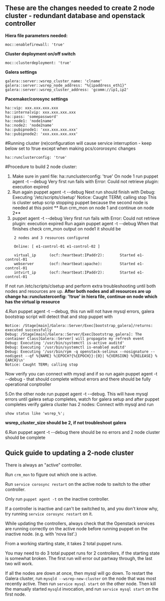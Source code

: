 These are the changes needed to create 2 node cluster - redundant database and openstack controller
---
**Hiera file parameters needed:**
```
moc::enablefirewall: 'true'
```
**Cluster deployment on/off switch**
```
moc::clusterdeployment: 'true'
```
**Galera settings**
```
galera::server::wsrep_cluster_name: 'clname'
galera::server::wsrep_node_address: "%{ipaddress_eth1}"
galera::server::wsrep_cluster_address: 'gcomm://ip1,ip2'
```
**Pacemaker/corosync settings**
```
ha::vip: xxx.xxx.xxx.xxx
ha::internalvip: xxx.xxx.xxx.xxx
ha::pass: 'somepassword'
ha::node1: 'node1name'
ha::node2: 'node2name'
ha::pubipnode1: 'xxx.xxx.xxx.xxx'
ha::pubipnode2: 'xxx.xxx.xxx.xxx'
```
#Running cluster (re)configuration will cause service interruption - keep below set to !true except when making pcs/cororosync changes
```
ha::runclusterconfig: 'true'
```
#Procedure to build 2 node cluster:
1. Make sure in yaml file: 
	ha::runclusterconfig: 'true'
	On node 1 run
	puppet agent -t --debug
	Very first run fails with 
	Error: Could not retrieve plugin: execution expired
2. Run again
	puppet agent -t --debug
	Next run should finish with
	Debug: Executing '/etc/scripts/clsetup'
	Notice: Caught TERM; calling stop
	This is cluster setup scrip stopping puppet because the second node is needed at this point
**	Run crm_mon on node 1 and continue on node 2**
3. puppet agent -t --debug
	Very first run fails with 
	Error: Could not retrieve plugin: execution expired
	Run again
	puppet agent -t --debug
	When that finishes check crm_mon output on node1 it should be
```
	2 nodes and 3 resources configured

	Online: [ e1-control-01 e1-control-02 ]

	virtual_ip      (ocf::heartbeat:IPaddr2):       Started e1-control-01
	webserver       (ocf::heartbeat:apache):        Started e1-control-01
	intvirt_ip      (ocf::heartbeat:IPaddr2):       Started e1-control-01
```
If not run /etc/scripts/clsetup and perform extra troubleshooting until both nodes and resources are up. 
**After both nodes and all resources are up change ha::runclusterconfig: '!true' in hiera file, continue on node which has the virtual ip resource**

4.Run puppet agent -t --debug, this run will not have mysql errors, galera bootstrap script will detect that and stop puppet with
```
Notice: /Stage[main]/Galera::Server/Exec[bootstrap_galera]/returns: executed successfully
Debug: /Stage[main]/Galera::Server/Exec[bootstrap_galera]: The container Class[Galera::Server] will propagate my refresh event
Debug: Executing '/usr/bin/systemctl is-active auditd'
Debug: Executing '/usr/bin/systemctl is-enabled auditd'
Debug: Executing '/usr/bin/rpm -q openstack-selinux --nosignature --nodigest --qf %{NAME} %|EPOCH?{%{EPOCH}}:{0}| %{VERSION} %{RELEASE} %{ARCH}\n'
Notice: Caught TERM; calling stop
```

Now verify you can connect with mysql and if so run again puppet agent -t --debug - that should complete without errors and there should be fully operational conptroller

5.On the other node run puppet agent -t --debug. This will have mysql errors until galera setup completes, watch for galera setup and after puppet completes verify galera cluster has 2 nodes:
Connect with mysql and run 
```
show status like 'wsrep_%';
```
**wsrep_cluster_size should be 2, if not troubleshoot galera**

6.Run puppet agent -t --debug there should be no errors and 2 node cluster should be complete

Quick guide to updating a 2-node cluster
----------------------------------------

There is always an "active" controller.

Run `crm_mon` to figure out which one is active.

Run `service corosync restart` on the active node to switch to
the other controller.

Only run `puppet agent -t` on the inactive controller.

If a controller is inactive and can't be switched to, and you
don't know why, try running `service corosync restart` on it.

While updating the controllers, always check that the Openstack
services are running correctly on the active node before running
puppet on the inactive node.  (e.g. with 'nova list'.)

From a working starting state, it takes 2 total puppet runs.

You may need to do 3 total puppet runs for 2 controllers, if the
starting state is somewhat broken.  The first run will error out
partway through, the last two will work.

If all the nodes are down at once, then mysql will go down.  To
restart the Galera cluster, run ``mysqld --wsrep-new-cluster`` on
the node that was most recently active.  Then run ``service mysql
start`` on the other node.  Then kill the manually started
``mysqld`` invocation, and run ``service mysql start`` on the
first node.

